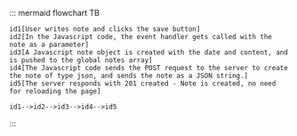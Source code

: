 ::: mermaid
flowchart TB

    id1[User writes note and clicks the save button]
    id2[In the Javascript code, the event handler gets called with the note as a parameter]
    id3[A Javascript note object is created with the date and content, and is pushed to the global notes array]
    id4[The Javascript code sends the POST request to the server to create the note of type json, and sends the note as a JSON string.]
    id5[The server responds with 201 created - Note is created, no need for reloading the page]

    id1-->id2-->id3-->id4-->id5
:::